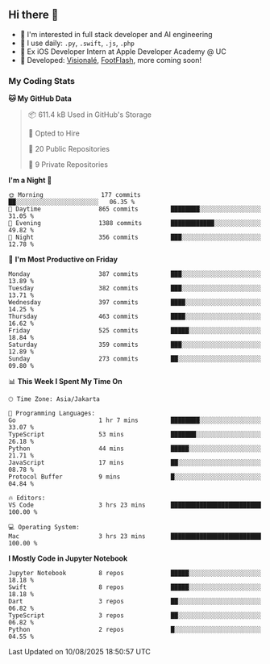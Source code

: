 ## Hi there 👋

- 🤖 I'm interested in full stack developer and AI engineering
- 🌱 I use daily: `.py`, `.swift`, `.js`, `.php`
- 🍎 Ex iOS Developer Intern at Apple Developer Academy @ UC
- 🔨 Developed: [Visionalé](https://apps.apple.com/id/app/visional%C3%A9/id6737191146), [FootFlash](https://apps.apple.com/id/app/footflash/id6550905078), more coming soon!

### My Coding Stats

<!--START_SECTION:waka-->
**🐱 My GitHub Data** 

> 📦 611.4 kB Used in GitHub's Storage 
 > 
> 💼 Opted to Hire
 > 
> 📜 20 Public Repositories 
 > 
> 🔑 9 Private Repositories 
 > 
**I'm a Night 🦉** 

```text
🌞 Morning                177 commits         ██░░░░░░░░░░░░░░░░░░░░░░░   06.35 % 
🌆 Daytime                865 commits         ████████░░░░░░░░░░░░░░░░░   31.05 % 
🌃 Evening                1388 commits        ████████████░░░░░░░░░░░░░   49.82 % 
🌙 Night                  356 commits         ███░░░░░░░░░░░░░░░░░░░░░░   12.78 % 
```
📅 **I'm Most Productive on Friday** 

```text
Monday                   387 commits         ███░░░░░░░░░░░░░░░░░░░░░░   13.89 % 
Tuesday                  382 commits         ███░░░░░░░░░░░░░░░░░░░░░░   13.71 % 
Wednesday                397 commits         ████░░░░░░░░░░░░░░░░░░░░░   14.25 % 
Thursday                 463 commits         ████░░░░░░░░░░░░░░░░░░░░░   16.62 % 
Friday                   525 commits         █████░░░░░░░░░░░░░░░░░░░░   18.84 % 
Saturday                 359 commits         ███░░░░░░░░░░░░░░░░░░░░░░   12.89 % 
Sunday                   273 commits         ██░░░░░░░░░░░░░░░░░░░░░░░   09.80 % 
```


📊 **This Week I Spent My Time On** 

```text
🕑︎ Time Zone: Asia/Jakarta

💬 Programming Languages: 
Go                       1 hr 7 mins         ████████░░░░░░░░░░░░░░░░░   33.07 % 
TypeScript               53 mins             ███████░░░░░░░░░░░░░░░░░░   26.18 % 
Python                   44 mins             █████░░░░░░░░░░░░░░░░░░░░   21.71 % 
JavaScript               17 mins             ██░░░░░░░░░░░░░░░░░░░░░░░   08.78 % 
Protocol Buffer          9 mins              █░░░░░░░░░░░░░░░░░░░░░░░░   04.84 % 

🔥 Editors: 
VS Code                  3 hrs 23 mins       █████████████████████████   100.00 % 

💻 Operating System: 
Mac                      3 hrs 23 mins       █████████████████████████   100.00 % 
```

**I Mostly Code in Jupyter Notebook** 

```text
Jupyter Notebook         8 repos             █████░░░░░░░░░░░░░░░░░░░░   18.18 % 
Swift                    8 repos             █████░░░░░░░░░░░░░░░░░░░░   18.18 % 
Dart                     3 repos             ██░░░░░░░░░░░░░░░░░░░░░░░   06.82 % 
TypeScript               3 repos             ██░░░░░░░░░░░░░░░░░░░░░░░   06.82 % 
Python                   2 repos             █░░░░░░░░░░░░░░░░░░░░░░░░   04.55 % 
```




 Last Updated on 10/08/2025 18:50:57 UTC
<!--END_SECTION:waka-->

<!--
**nico-samuelson/nico-samuelson** is a ✨ _special_ ✨ repository because its `README.md` (this file) appears on your GitHub profile.

Here are some ideas to get you started:

- 🔭 I’m currently working on ...
- 🌱 I’m currently learning ...
- 👯 I’m looking to collaborate on ...
- 🤔 I’m looking for help with ...
- 💬 Ask me about ...
- 📫 How to reach me: ...
- 😄 Pronouns: ...
- ⚡ Fun fact: ...
-->
